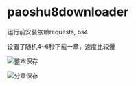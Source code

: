 # paoshu8downloader
运行前安装依赖requests, bs4

设置了随机4~6秒下载一章，速度比较慢

![整本保存](https://github.com/sysdefault/paoshu8downloader/assets/72608492/025edafd-9884-40ce-bf33-f136f9f13fe7)

![分章保存](https://github.com/sysdefault/paoshu8downloader/assets/72608492/83a2c8e6-0b0c-4c51-af43-af37e1c6ef70)
